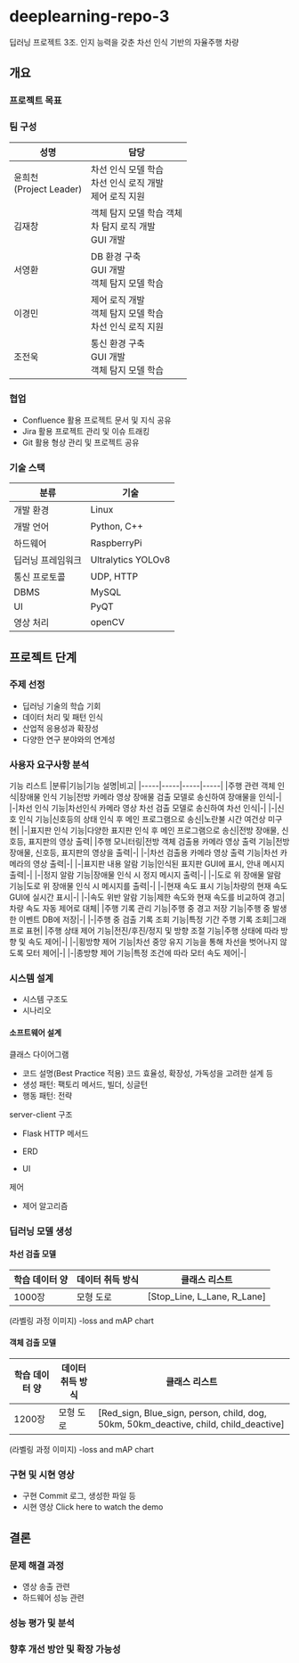 # deeplearning-repo-3
딥러닝 프로젝트 3조. 인지 능력을 갖춘 차선 인식 기반의 자율주행 차량 

## 개요
### 프로젝트 목표
### 팀 구성
|성명|담당|
|----|-----|
|윤희천 <br> (Project Leader)|차선 인식 모델 학습 <br> 차선 인식 로직 개발 <br> 제어 로직 지원| 
|김재창|객체 탐지 모델 학습 객체 <br> 차 탐지 로직 개발 <br> GUI 개발|
|서영환|DB 환경 구축 <br> GUI 개발 <br> 객체 탐지 모델 학습| 
|이경민|제어 로직 개발 <br> 객체 탐지 모델 학습 <br> 차선 인식 로직 지원|
|조전욱|통신 환경 구축 <br> GUI 개발 <br> 객체 탐지 모델 학습|
### 협업
- Confluence 활용 프로젝트 문서 및 지식 공유
- Jira 활용 프로젝트 관리 및 이슈 트래킹
- Git 활용 형상 관리 및 프로젝트 공유
### 기술 스택
|분류|기술|
|-----|-----|
|개발 환경|Linux|
|개발 언어|Python, C++|
|하드웨어|RaspberryPi|
|딥러닝 프레임워크|Ultralytics YOLOv8|
|통신 프로토콜|UDP, HTTP|
|DBMS|MySQL|
|UI|PyQT|
|영상 처리|openCV|
## 프로젝트 단계
### 주제 선정
- 딥러닝 기술의 학습 기회
- 데이터 처리 및 패턴 인식
- 산업적 응용성과 확장성
- 다양한 연구 분야와의 연계성
### 사용자 요구사항 분석
기능 리스트
|분류|기능|기능 설명|비고|
|-----|-----|-----|-----|
|주행 관련 객체 인식|장애물 인식 기능|전방 카메라 영상 장애물 검출 모델로 송신하여 장애물을 인식|-|
|-|차선 인식 기능|차선인식 카메라 영상 차선 검출 모델로 송신하여 차선 인식|-|
|-|신호 인식 기능|신호등의 상태 인식 후 메인 프로그램으로 송신|노란불 시간 여건상 미구현|
|-|표지판 인식 기능|다양한 표지판 인식 후 메인 프로그램으로 송신|전방 장애물, 신호등, 표지판의 영상 출력|
|주행 모니터링|전방 객체 검출용 카메라 영상 출력 기능|전방 장애물, 신호등, 표지판의 영상을 출력|-|
|-|차선 검출용 카메라 영상 출력 기능|차선 카메라의 영상 출력|-|
|-|표지판 내용 알람 기능|인식된 표지판 GUI에 표시, 안내 메시지 출력|-|
|-|정지 알람 기능|장애물 인식 시 정지 메시지 출력|-|
|-|도로 위 장애물 알람 기능|도로 위 장애물 인식 시 메시지를 출력|-|
|-|현재 속도 표시 기능|차량의 현재 속도 GUI에 실시간 표시|-|
|-|속도 위반 알람 기능|제한 속도와 현재 속도를 비교하여 경고|차량 속도 자동 제어로 대체|
|주행 기록 관리 기능|주행 중 경고 저장 기능|주행 중 발생한 이벤트 DB에 저장|-|
|-|주행 중 검출 기록 조회 기능|특정 기간 주행 기록 조회|그래프로 표현|
|주행 상태 제어 기능|전진/후진/정지 및 방향 조절 기능|주행 상태에 따라 방향 및 속도 제어|-|
|-|횡방향 제어 기능|차선 중앙 유지 기능을 통해 차선을 벗어나지 않도록 모터 제어|-|
|-|종방향 제어 기능|특정 조건에 따라 모터 속도 제어|-|

### 시스템 설계
- 시스템 구조도
- 시나리오
  
#### 소프트웨어 설계
 클래스 다이어그램
- 코드 설명(Best Practice 적용)
  코드 효율성, 확장성, 가독성을 고려한 설계 등
- 생성 패턴: 팩토리 메서드, 빌더, 싱글턴
- 행동 패턴: 전략

server-client 구조
- Flask HTTP 메서드

- ERD
- UI

제어
- 제어 알고리즘

### 딥러닝 모델 생성
#### 차선 검출 모델
|학습 데이터 양|데이터 취득 방식|클래스 리스트|
|-----|-----|-----|
|1000장|모형 도로|[Stop_Line, L_Lane, R_Lane]|
(라벨링 과정 이미지)
-loss and mAP chart

#### 객체 검출 모델
|학습 데이터 양|데이터 취득 방식|클래스 리스트|
|-----|-----|-----|
|1200장|모형 도로|[Red_sign, Blue_sign, person, child, dog, 50km, 50km_deactive, child, child_deactive]|
(라벨링 과정 이미지)
-loss and mAP chart

### 구현 및 시현 영상
- 구현
  Commit 로그, 생성한 파일 등
- 시현 영상
Click here to watch the demo

## 결론
### 문제 해결 과정
- 영상 송출 관련
- 하드웨어 성능 관련
### 성능 평가 및 분석
### 향후 개선 방안 및 확장 가능성
